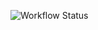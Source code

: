 ![Workflow Status](https://img.shields.io/github/actions/workflow/status/ваш-юзер/ваш-репозиторий/update-readme.yml?label=workflow%20status)